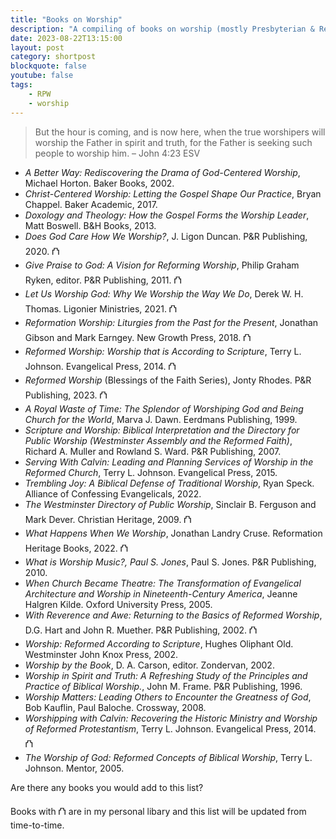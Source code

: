 ```yaml
---
title: "Books on Worship"
description: "A compiling of books on worship (mostly Presbyterian & Reformed)"
date: 2023-08-22T13:15:00
layout: post
category: shortpost
blockquote: false
youtube: false
tags:
    - RPW
    - worship
---
```

> But the hour is coming, and is now here, when the true worshipers will worship the Father in spirit and truth, for the Father is seeking such people to worship him.
> – John 4:23 ESV

- _A Better Way: Rediscovering the Drama of God-Centered Worship_, Michael Horton. Baker Books, 2002.
- _Christ-Centered Worship: Letting the Gospel Shape Our Practice_, Bryan Chappel. Baker Academic, 2017.
- _Doxology and Theology: How the Gospel Forms the Worship Leader_, Matt Boswell. B&H Books, 2013.
- _Does God Care How We Worship?_, J. Ligon Duncan. P&R Publishing, 2020. &#9963;
- _Give Praise to God: A Vision for Reforming Worship_, Philip Graham Ryken, editor. P&R Publishing, 2011. &#9963;
- _Let Us Worship God: Why We Worship the Way We Do_, Derek W. H. Thomas. Ligonier Ministries, 2021. &#9963;
- _Reformation Worship: Liturgies from the Past for the Present_, Jonathan Gibson and Mark Earngey. New Growth Press, 2018. &#9963;
- _Reformed Worship: Worship that is According to Scripture_, Terry L. Johnson. Evangelical Press, 2014. &#9963;
- _Reformed Worship_ (Blessings of the Faith Series), Jonty Rhodes. P&R Publishing, 2023. &#9963;
- _A Royal Waste of Time: The Splendor of Worshiping God and Being Church for the World_, Marva J. Dawn. Eerdmans Publishing, 1999.
- _Scripture and Worship: Biblical Interpretation and the Directory for Public Worship (Westminster Assembly and the Reformed Faith)_, Richard A. Muller and Rowland S. Ward. P&R Publishing, 2007.
- _Serving With Calvin: Leading and Planning Services of Worship in the Reformed Church_, Terry L. Johnson. Evangelical Press, 2015.
- _Trembling Joy: A Biblical Defense of Traditional Worship_, Ryan Speck. Alliance of Confessing Evangelicals, 2022.
- _The Westminster Directory of Public Worship_, Sinclair B. Ferguson and Mark Dever. Christian Heritage, 2009. &#9963;
- _What Happens When We Worship_, Jonathan Landry Cruse. Reformation Heritage Books, 2022. &#9963;
- _What is Worship Music?, Paul S. Jones_, Paul S. Jones. P&R Publishing, 2010.
- _When Church Became Theatre: The Transformation of Evangelical Architecture and Worship in Nineteenth-Century America_, Jeanne Halgren Kilde. Oxford University Press, 2005.
- _With Reverence and Awe: Returning to the Basics of Reformed Worship_, D.G. Hart and John R. Muether. P&R Publishing, 2002. &#9963;
- _Worship: Reformed According to Scripture_, Hughes Oliphant Old. Westminster John Knox Press, 2002.
- _Worship by the Book_, D. A. Carson, editor. Zondervan, 2002.
- _Worship in Spirit and Truth: A Refreshing Study of the Principles and Practice of Biblical Worship._, John M. Frame. P&R Publishing, 1996.
- _Worship Matters: Leading Others to Encounter the Greatness of God_, Bob Kauflin, Paul Baloche. Crossway, 2008.
- _Worshipping with Calvin: Recovering the Historic Ministry and Worship of Reformed Protestantism_, Terry L. Johnson. Evangelical Press, 2014. &#9963;
- _The Worship of God: Reformed Concepts of Biblical Worship_, Terry L. Johnson. Mentor, 2005.

Are there any books you would add to this list?

Books with &#9963; are in my personal libary and this list will be updated from time-to-time.

